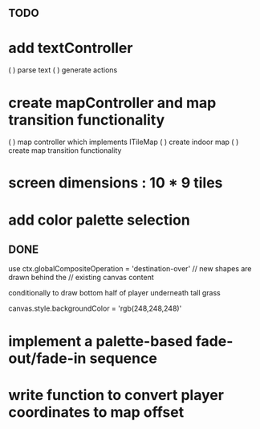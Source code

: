 ## TODO
# add textController
( ) parse text
( ) generate actions

# create mapController and map transition functionality
( ) map controller which implements ITileMap
( ) create indoor map
( ) create map transition functionality

# screen dimensions : 10 * 9 tiles
# add color palette selection

## DONE
use ctx.globalCompositeOperation = 'destination-over' // new shapes are drawn behind the 
                                                      // existing canvas content

conditionally to draw bottom half of player underneath tall grass

canvas.style.backgroundColor = 'rgb(248,248,248)'

# implement a palette-based fade-out/fade-in sequence

# write function to convert player coordinates to map offset